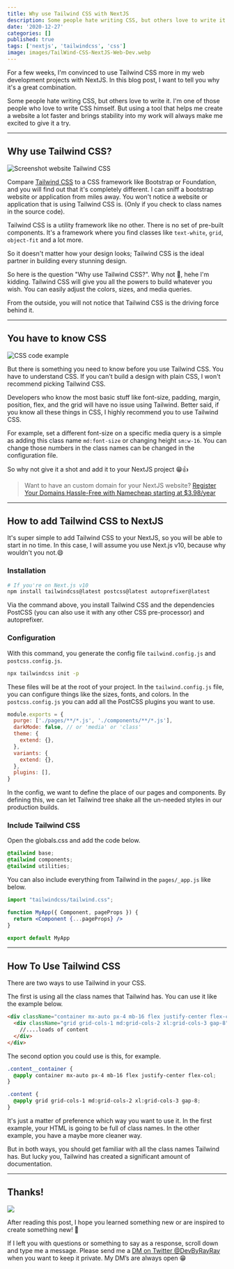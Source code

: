 ```yaml
---
title: Why use Tailwind CSS with NextJS
description: Some people hate writing CSS, but others love to write it. I'm one of those people who love to write CSS himself. But using a tool that helps me create a website a lot faster and brings stability into my work will always make me excited to give it a try
date: '2020-12-27'
categories: []
published: true
tags: ['nextjs', 'tailwindcss', 'css']
image: images/TailWind-CSS-NextJS-Web-Dev.webp
---
```


For a few weeks, I'm convinced to use Tailwind CSS more in my web development projects with NextJS. In this blog post, I want to tell you why it's a great combination.

Some people hate writing CSS, but others love to write it. I'm one of those people who love to write CSS himself. But using a tool that helps me create a website a lot faster and brings stability into my work will always make me excited to give it a try.

---

## Why use Tailwind CSS?

![Screenshot website Tailwind CSS](/images/screenshot-tailwindcss.png)

Compare [Tailwind CSS](https://tailwindcss.com/) to a CSS framework like Bootstrap or Foundation, and you will find out that it's completely different. I can sniff a bootstrap website or application from miles away. You won't notice a website or application that is using Tailwind CSS is. (Only if you check to class names in the source code).

Tailwind CSS is a utility framework like no other. There is no set of pre-built components. It's a framework where you find classes like `text-white`, `grid`, `object-fit` and a lot more.

So it doesn't matter how your design looks; Tailwind CSS is the ideal partner in building every stunning design.

So here is the question "Why use Tailwind CSS?". Why not 🤣, hehe I'm kidding. Tailwind CSS will give you all the powers to build whatever you wish. You can easily adjust the colors, sizes, and media queries.

From the outside, you will not notice that Tailwind CSS is the driving force behind it.

---
## You have to know CSS

![CSS code example](/images/0__vCuVf0JjUeJitMs.jpg)

But there is something you need to know before you use Tailwind CSS. You have to understand CSS. If you can't build a design with plain CSS, I won't recommend picking Tailwind CSS.

Developers who know the most basic stuff like font-size, padding, margin, position, flex, and the grid will have no issue using Tailwind. Better said, if you know all these things in CSS, I highly recommend you to use Tailwind CSS.

For example, set a different font-size on a specific media query is a simple as adding this class name `md:font-size` or changing height `sm:w-16`. You can change those numbers in the class names can be changed in the configuration file.

So why not give it a shot and add it to your NextJS project 😁👍

> Want to have an custom domain for your NextJS website? <a href="https://www.dpbolvw.net/click-100299090-11429042" target="_blank_">Register Your Domains Hassle-Free with Namecheap starting at $3.98/year</a><img src="https://www.lduhtrp.net/image-100299090-11429042" width="1" height="1" border="0"/>

---
## How to add Tailwind CSS to NextJS

It's super simple to add Tailwind CSS to your NextJS, so you will be able to start in no time. In this case, I will assume you use Next.js v10, because why wouldn't you not.😄


### Installation
```sh
# If you're on Next.js v10
npm install tailwindcss@latest postcss@latest autoprefixer@latest
```

Via the command above, you install Tailwind CSS and the dependencies PostCSS (you can also use it with any other CSS pre-processor) and autoprefixer.

### Configuration

With this command, you generate the config file `tailwind.config.js` and `postcss.config.js`. 

```sh
npx tailwindcss init -p
```

These files will be at the root of your project. In the `tailwind.config.js` file, you can configure things like the sizes, fonts, and colors. In the `postcss.config.js` you can add all the PostCSS plugins you want to use.

```jsx [tailwind.config.js]
module.exports = {
  purge: ['./pages/**/*.js', './components/**/*.js'],
  darkMode: false, // or 'media' or 'class'
  theme: {
    extend: {},
  },
  variants: {
    extend: {},
  },
  plugins: [],
}
```

In the config, we want to define the place of our pages and components. By defining this, we can let Tailwind tree shake all the un-needed styles in our production builds.

### Include Tailwind CSS

Open the globals.css and add the code below.

```css [./styles/globals.css]
@tailwind base;
@tailwind components;
@tailwind utilities;
```

You can also include everything from Tailwind in the `pages/_app.js` like below.

```jsx [pages/_app.js]
import "tailwindcss/tailwind.css";

function MyApp({ Component, pageProps }) {
  return <Component {...pageProps} />
}

export default MyApp
```

---

## How To Use Tailwind CSS

There are two ways to use Tailwind in your CSS.

The first is using all the class names that Tailwind has. You can use it like the example below.

```html
<div className="container mx-auto px-4 mb-16 flex justify-center flex-col">
  <div className="grid grid-cols-1 md:grid-cols-2 xl:grid-cols-3 gap-8">
    //....loads of content
  </div>
</div>  
```

The second option you could use is this, for example.

```css
.content__container {
  @apply container mx-auto px-4 mb-16 flex justify-center flex-col;
}

.content {
  @apply grid grid-cols-1 md:grid-cols-2 xl:grid-cols-3 gap-8;
}
```

It's just a matter of preference which way you want to use it. In the first example, your HTML is going to be full of class names. In the other example, you have a maybe more cleaner way.

But in both ways, you should get familiar with all the class names Tailwind has. But lucky you, Tailwind has created a significant amount of documentation.

---
## Thanks!

![](/images/0__4aTcitCaVTWHHeiO.jpg)

After reading this post, I hope you learned something new or are inspired to create something new! 🤗

If I left you with questions or something to say as a response, scroll down and type me a message. Please send me a [DM on Twitter @DevByRayRay](https://twitter.com/@devbyrayray) when you want to keep it private. My DM’s are always open 😁
